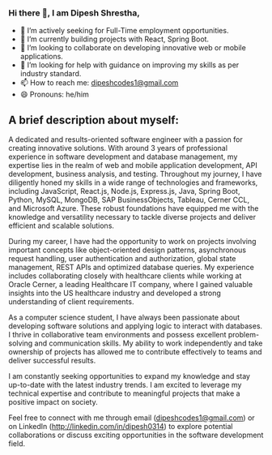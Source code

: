 ### Hi there 👋, I am Dipesh Shrestha,

<!--
**dipeshshresthaofficial/dipeshshresthaofficial** is a ✨ _special_ ✨ repository because its `README.md` (this file) appears on your GitHub profile. -->

- 🔭 I’m actively seeking for Full-Time employment opportunities.
- 🌱 I’m currently building projects with React, Spring Boot.
- 👯 I’m looking to collaborate on developing innovative web or mobile applications.
- 🤔 I’m looking for help with guidance on improving my skills as per industry standard.
- 📫 How to reach me: dipeshcodes1@gmail.com
- 😄 Pronouns: he/him

## A brief description about myself:
A dedicated and results-oriented software engineer with a passion for creating innovative solutions. 
With around 3 years of professional experience in software development and database management, my expertise lies in the realm of web and mobile application development, API development, business analysis, and testing. Throughout my journey, I have diligently honed my skills in a wide range of technologies and frameworks, including JavaScript, React.js, Node.js, Express.js, Java, Spring Boot, Python, MySQL, MongoDB, SAP BusinessObjects, Tableau, Cerner CCL, and Microsoft Azure. These robust foundations have equipped me with the knowledge and versatility necessary to tackle diverse projects and deliver efficient and scalable solutions.

During my career, I have had the opportunity to work on projects involving important concepts like object-oriented design patterns, asynchronous request handling, user authentication and authorization, global state management, REST APIs and optimized database queries. My experience includes collaborating closely with healthcare clients while working at Oracle Cerner, a leading Healthcare IT company, where I gained valuable insights into the US healthcare industry and developed a strong understanding of client requirements.

As a computer science student, I have always been passionate about developing software solutions and applying logic to interact with databases. I thrive in collaborative team environments and possess excellent problem-solving and communication skills. My ability to work independently and take ownership of projects has allowed me to contribute effectively to teams and deliver successful results.

I am constantly seeking opportunities to expand my knowledge and stay up-to-date with the latest industry trends. I am excited to leverage my technical expertise and contribute to meaningful projects that make a positive impact on society.

Feel free to connect with me through email (dipeshcodes1@gmail.com) or on LinkedIn (http://linkedin.com/in/dipesh0314) to explore potential collaborations or discuss exciting opportunities in the software development field.

